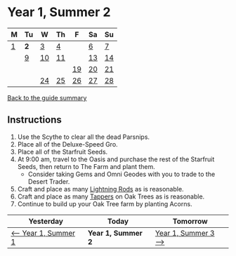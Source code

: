 # Year 1, Summer 2

| M                          | Tu                        | W                         | Th                        | F                         | Sa                        | Su                        |
| -------------------------- | ------------------------- | ------------------------- | ------------------------- |-------------------------- | ------------------------- | ------------------------- |
| [1](year-1-summer-1.md)    | **2**                     | [3](year-1-summer-3.md)   | [4](year-1-summer-4.md)   |                           | [6](year-1-summer-6.md)   | [7](year-1-summer-7.md)   |
|                            | [9](year-1-summer-9.md)   | [10](year-1-summer-10.md) | [11](year-1-summer-11.md) |                           | [13](year-1-summer-13.md) | [14](year-1-summer-14.md) |
|                            |                           |                           |                           | [19](year-1-summer-19.md) | [20](year-1-summer-20.md) | [21](year-1-summer-21.md) |
|                            |                           | [24](year-1-summer-24.md) | [25](year-1-summer-25.md) | [26](year-1-summer-26.md) | [27](year-1-summer-27.md) | [28](year-1-summer-28.md) |

[Back to the guide summary](readme.md)

## Instructions

1. Use the Scythe to clear all the dead Parsnips.
2. Place all of the Deluxe-Speed Gro.
3. Place all of the Starfruit Seeds.
4. At 9:00 am, travel to the Oasis and purchase the rest of the Starfruit Seeds, then return to The Farm and plant them.
   - Consider taking Gems and Omni Geodes with you to trade to the Desert Trader.
5. Craft and place as many [Lightning Rods](https://stardewvalleywiki.com/Lightning_Rod) as is reasonable.
6. Craft and place as many [Tappers](https://stardewvalleywiki.com/Tapper) on Oak Trees as is reasonable.
7. Continue to build up your Oak Tree farm by planting Acorns.

| Yesterday                                   | Today                 | Tomorrow                                    |
| ------------------------------------------- | --------------------- | ------------------------------------------- |
| [⟵ Year 1, Summer 1](year-1-summer-1.md)   | **Year 1, Summer 2**  | [Year 1, Summer 3 ⟶](year-1-summer-3.md)   |
